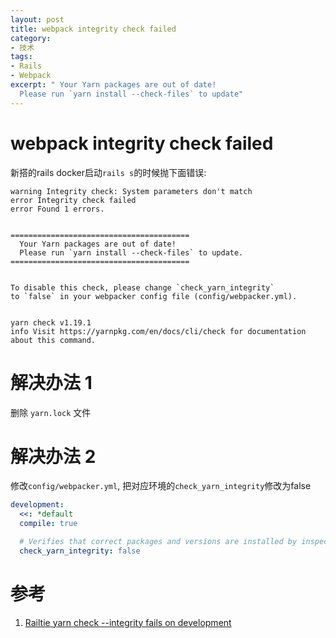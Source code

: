 ```yaml
---
layout: post
title: webpack integrity check failed
category: 
- 技术
tags:
- Rails
- Webpack
excerpt: " Your Yarn packages are out of date!
  Please run `yarn install --check-files` to update"
---
```


# webpack integrity check failed

新搭的rails docker启动`rails s`的时候抛下面错误:

~~~
warning Integrity check: System parameters don't match
error Integrity check failed
error Found 1 errors.


========================================
  Your Yarn packages are out of date!
  Please run `yarn install --check-files` to update.
========================================


To disable this check, please change `check_yarn_integrity`
to `false` in your webpacker config file (config/webpacker.yml).


yarn check v1.19.1
info Visit https://yarnpkg.com/en/docs/cli/check for documentation about this command.
~~~

# 解决办法 1

删除 `yarn.lock` 文件

# 解决办法 2
修改`config/webpacker.yml`, 把对应环境的`check_yarn_integrity`修改为false
~~~yml
development:
  <<: *default
  compile: true

  # Verifies that correct packages and versions are installed by inspecting package.json, yarn.lock, and node_modules
  check_yarn_integrity: false
~~~
# 参考
1. [Railtie yarn check --integrity fails on development](https://github.com/rails/webpacker/issues/1374#issuecomment-541603865)